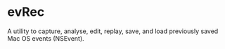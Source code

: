 evRec
=====

A utility to capture, analyse, edit, replay, save, and load previously saved Mac OS events (NSEvent).
